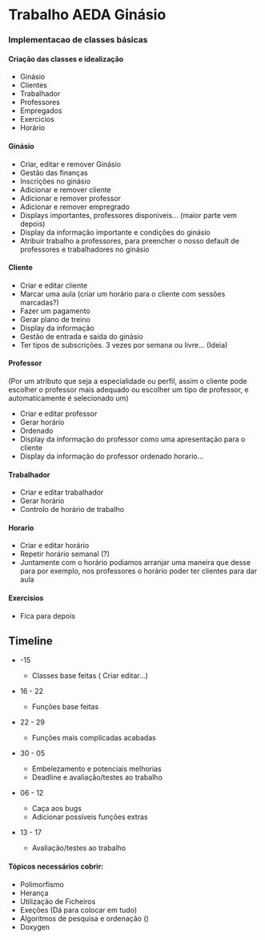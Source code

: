 # Trabalho AEDA Ginásio 

### Implementacao de classes básicas

#### Criação das classes e idealização
  * Ginásio 
  * Clientes
  * Trabalhador
  * Professores
  * Empregados
  * Exercicios
  * Horário

#### Ginásio
  * Criar, editar e remover Ginásio
  * Gestão das finanças
  * Inscrições no ginásio
  * Adicionar e remover cliente
  * Adicionar e remover professor
  * Adicionar e remover empregrado
  * Displays importantes, professores disponiveis... (maior parte vem depois)
  * Display da informação importante e condições do ginásio
  * Atribuir trabalho a professores, para preencher o nosso default de professores e trabalhadores no ginásio
  
#### Cliente

  * Criar e editar cliente
  * Marcar uma aula (criar um horário para o cliente com sessões marcadas?)
  * Fazer um pagamento
  * Gerar plano de treino
  * Display da informação
  * Gestão de entrada e saída do ginásio
  * Ter tipos de subscrições. 3 vezes por semana ou livre... (Ideia)
  
#### Professor

(Por um atributo que seja a especialidade ou perfil, assim o cliente pode escolher o professor mais adequado ou escolher um tipo de professor, e automaticamente é selecionado um)

  * Criar e editar professor
  * Gerar horário
  * Ordenado
  * Display da informação do professor como uma apresentação para o cliente
  * Display da informação do professor ordenado horario...
  
#### Trabalhador

  * Criar e editar trabalhador
  * Gerar horário
  * Controlo de horário de trabalho 
  
#### Horario
  * Criar e editar horário
  * Repetir horário semanal (?)
  * Juntamente com o horário podiamos arranjar uma maneira que desse para por exemplo, nos professores o horário poder ter clientes para dar aula

#### Exercisios
  * Fica para depois


## Timeline

  * -15
     - Classes base feitas ( Criar editar...)
     
  * 16 - 22
     - Funções base feitas
     
  * 22 - 29
     - Funções mais complicadas acabadas
  * 30 - 05
     - Embelezamento e potenciais melhorias
     - Deadline e avaliação/testes ao trabalho
     
  * 06 - 12
     - Caça aos bugs
     - Adicionar possíveis funções extras
  * 13 - 17
     - Avaliação/testes ao trabalho


#### Tópicos necessários cobrir:

- Polimorfismo
- Herança
- Utilização de Ficheiros 
- Exeções (Dá para colocar em tudo)
- Algoritmos de pesquisa e ordenação ()
- Doxygen
